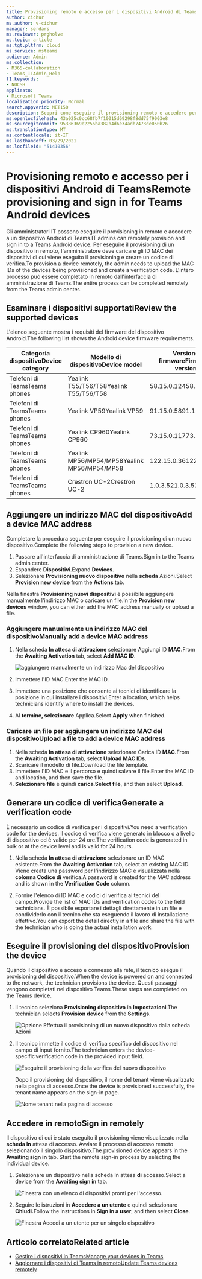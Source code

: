 ```yaml
---
title: Provisioning remoto e accesso per i dispositivi Android di Teams
author: cichur
ms.author: v-cichur
manager: serdars
ms.reviewer: prgholve
ms.topic: article
ms.tgt.pltfrm: cloud
ms.service: msteams
audience: Admin
ms.collection:
- M365-collaboration
- Teams_ITAdmin_Help
f1.keywords:
- NOCSH
appliesto:
- Microsoft Teams
localization_priority: Normal
search.appverid: MET150
description: Scopri come eseguire il provisioning remoto e accedere per i dispositivi Android di Teams
ms.openlocfilehash: 43a025c0cc68fb7f10015d69298f8dd75f9003e8
ms.sourcegitcommit: 95386369e2256ba382b4d6e34adb7473de050b26
ms.translationtype: MT
ms.contentlocale: it-IT
ms.lasthandoff: 03/29/2021
ms.locfileid: "51410356"
---
```

# <a name="remote-provisioning-and-sign-in-for-teams-android-devices"></a><span data-ttu-id="f6621-103">Provisioning remoto e accesso per i dispositivi Android di Teams</span><span class="sxs-lookup"><span data-stu-id="f6621-103">Remote provisioning and sign in for Teams Android devices</span></span>

<span data-ttu-id="f6621-104">Gli amministratori IT possono eseguire il provisioning in remoto e accedere a un dispositivo Android di Teams.</span><span class="sxs-lookup"><span data-stu-id="f6621-104">IT admins can remotely provision and sign in to a Teams Android device.</span></span> <span data-ttu-id="f6621-105">Per eseguire il provisioning di un dispositivo in remoto, l'amministratore deve caricare gli ID MAC dei dispositivi di cui viene eseguito il provisioning e creare un codice di verifica.</span><span class="sxs-lookup"><span data-stu-id="f6621-105">To provision a device remotely, the admin needs to upload the MAC IDs of the devices being provisioned and create a verification code.</span></span> <span data-ttu-id="f6621-106">L'intero processo può essere completato in remoto dall'interfaccia di amministrazione di Teams.</span><span class="sxs-lookup"><span data-stu-id="f6621-106">The entire process can be completed remotely from the Teams admin center.</span></span>

## <a name="review-the-supported-devices"></a><span data-ttu-id="f6621-107">Esaminare i dispositivi supportati</span><span class="sxs-lookup"><span data-stu-id="f6621-107">Review the supported devices</span></span>

<span data-ttu-id="f6621-108">L'elenco seguente mostra i requisiti del firmware del dispositivo Android.</span><span class="sxs-lookup"><span data-stu-id="f6621-108">The following list shows the Android device firmware requirements.</span></span>

|<span data-ttu-id="f6621-109">Categoria dispositivo</span><span class="sxs-lookup"><span data-stu-id="f6621-109">Device category</span></span>|<span data-ttu-id="f6621-110">Modello di dispositivo</span><span class="sxs-lookup"><span data-stu-id="f6621-110">Device model</span></span>|<span data-ttu-id="f6621-111">Versione firmware</span><span class="sxs-lookup"><span data-stu-id="f6621-111">Firmware version</span></span>|
|-|-|-|
|<span data-ttu-id="f6621-112">Telefoni di Teams</span><span class="sxs-lookup"><span data-stu-id="f6621-112">Teams phones</span></span>|<span data-ttu-id="f6621-113">Yealink T55/T56/T58</span><span class="sxs-lookup"><span data-stu-id="f6621-113">Yealink T55/T56/T58</span></span>|<span data-ttu-id="f6621-114">58.15.0.124</span><span class="sxs-lookup"><span data-stu-id="f6621-114">58.15.0.124</span></span>|
|<span data-ttu-id="f6621-115">Telefoni di Teams</span><span class="sxs-lookup"><span data-stu-id="f6621-115">Teams phones</span></span>|<span data-ttu-id="f6621-116">Yealink VP59</span><span class="sxs-lookup"><span data-stu-id="f6621-116">Yealink VP59</span></span>|<span data-ttu-id="f6621-117">91.15.0.58</span><span class="sxs-lookup"><span data-stu-id="f6621-117">91.15.0.58</span></span>|
|<span data-ttu-id="f6621-118">Telefoni di Teams</span><span class="sxs-lookup"><span data-stu-id="f6621-118">Teams phones</span></span>|<span data-ttu-id="f6621-119">Yealink CP960</span><span class="sxs-lookup"><span data-stu-id="f6621-119">Yealink CP960</span></span>|<span data-ttu-id="f6621-120">73.15.0.117</span><span class="sxs-lookup"><span data-stu-id="f6621-120">73.15.0.117</span></span>|
|<span data-ttu-id="f6621-121">Telefoni di Teams</span><span class="sxs-lookup"><span data-stu-id="f6621-121">Teams phones</span></span>|<span data-ttu-id="f6621-122">Yealink MP56/MP54/MP58</span><span class="sxs-lookup"><span data-stu-id="f6621-122">Yealink MP56/MP54/MP58</span></span>|<span data-ttu-id="f6621-123">122.15.0.36</span><span class="sxs-lookup"><span data-stu-id="f6621-123">122.15.0.36</span></span>|
|<span data-ttu-id="f6621-124">Telefoni di Teams</span><span class="sxs-lookup"><span data-stu-id="f6621-124">Teams phones</span></span>|<span data-ttu-id="f6621-125">Crestron UC-2</span><span class="sxs-lookup"><span data-stu-id="f6621-125">Crestron UC-2</span></span>|<span data-ttu-id="f6621-126">1.0.3.52</span><span class="sxs-lookup"><span data-stu-id="f6621-126">1.0.3.52</span></span>|

## <a name="add-a-device-mac-address"></a><span data-ttu-id="f6621-127">Aggiungere un indirizzo MAC del dispositivo</span><span class="sxs-lookup"><span data-stu-id="f6621-127">Add a device MAC address</span></span>

<span data-ttu-id="f6621-128">Completare la procedura seguente per eseguire il provisioning di un nuovo dispositivo.</span><span class="sxs-lookup"><span data-stu-id="f6621-128">Complete the following steps to provision a new device.</span></span>

1. <span data-ttu-id="f6621-129">Passare all'interfaccia di amministrazione di Teams.</span><span class="sxs-lookup"><span data-stu-id="f6621-129">Sign in to the Teams admin center.</span></span>
2. <span data-ttu-id="f6621-130">Espandere **Dispositivi**.</span><span class="sxs-lookup"><span data-stu-id="f6621-130">Expand **Devices**.</span></span>
3. <span data-ttu-id="f6621-131">Selezionare **Provisioning nuovo dispositivo** nella **scheda** Azioni.</span><span class="sxs-lookup"><span data-stu-id="f6621-131">Select **Provision new device** from the **Actions** tab.</span></span>

<span data-ttu-id="f6621-132">Nella finestra **Provisioning nuovi dispositivi** è possibile aggiungere manualmente l'indirizzo MAC o caricare un file.</span><span class="sxs-lookup"><span data-stu-id="f6621-132">In the **Provision new devices** window, you can either add the MAC address manually or upload a file.</span></span>

### <a name="manually-add-a-device-mac-address"></a><span data-ttu-id="f6621-133">Aggiungere manualmente un indirizzo MAC del dispositivo</span><span class="sxs-lookup"><span data-stu-id="f6621-133">Manually add a device MAC address</span></span>

1. <span data-ttu-id="f6621-134">Nella scheda **In attesa di attivazione** selezionare Aggiungi ID **MAC.**</span><span class="sxs-lookup"><span data-stu-id="f6621-134">From the **Awaiting Activation** tab, select **Add MAC ID**.</span></span>

   ![aggiungere manualmente un indirizzo Mac del dispositivo](../media/remote-provision-6.png)

1. <span data-ttu-id="f6621-136">Immettere l'ID MAC.</span><span class="sxs-lookup"><span data-stu-id="f6621-136">Enter the MAC ID.</span></span>
1. <span data-ttu-id="f6621-137">Immettere una posizione che consente ai tecnici di identificare la posizione in cui installare i dispositivi.</span><span class="sxs-lookup"><span data-stu-id="f6621-137">Enter a location, which helps technicians identify where to install the devices.</span></span>
1. <span data-ttu-id="f6621-138">Al **termine, selezionare** Applica.</span><span class="sxs-lookup"><span data-stu-id="f6621-138">Select **Apply** when finished.</span></span>

### <a name="upload-a-file-to-add-a-device-mac-address"></a><span data-ttu-id="f6621-139">Caricare un file per aggiungere un indirizzo MAC del dispositivo</span><span class="sxs-lookup"><span data-stu-id="f6621-139">Upload a file to add a device MAC address</span></span>

1. <span data-ttu-id="f6621-140">Nella scheda **In attesa di attivazione** selezionare Carica ID **MAC.**</span><span class="sxs-lookup"><span data-stu-id="f6621-140">From the **Awaiting Activation** tab, select **Upload MAC IDs**.</span></span>
2. <span data-ttu-id="f6621-141">Scaricare il modello di file.</span><span class="sxs-lookup"><span data-stu-id="f6621-141">Download the file template.</span></span>
3. <span data-ttu-id="f6621-142">Immettere l'ID MAC e il percorso e quindi salvare il file.</span><span class="sxs-lookup"><span data-stu-id="f6621-142">Enter the MAC ID and location, and then save the file.</span></span>
4. <span data-ttu-id="f6621-143">**Selezionare file** e quindi **carica**.</span><span class="sxs-lookup"><span data-stu-id="f6621-143">**Select file**, and then select **Upload**.</span></span>

## <a name="generate-a-verification-code"></a><span data-ttu-id="f6621-144">Generare un codice di verifica</span><span class="sxs-lookup"><span data-stu-id="f6621-144">Generate a verification code</span></span>

<span data-ttu-id="f6621-145">È necessario un codice di verifica per i dispositivi.</span><span class="sxs-lookup"><span data-stu-id="f6621-145">You need a verification code for the devices.</span></span> <span data-ttu-id="f6621-146">Il codice di verifica viene generato in blocco o a livello di dispositivo ed è valido per 24 ore.</span><span class="sxs-lookup"><span data-stu-id="f6621-146">The verification code is generated in bulk or at the device level and is valid for 24 hours.</span></span>

1. <span data-ttu-id="f6621-147">Nella scheda **In attesa di attivazione** selezionare un ID MAC esistente.</span><span class="sxs-lookup"><span data-stu-id="f6621-147">From the **Awaiting Activation** tab, select an existing MAC ID.</span></span>
   <span data-ttu-id="f6621-148">Viene creata una password per l'indirizzo MAC e visualizzata nella **colonna Codice di** verifica.</span><span class="sxs-lookup"><span data-stu-id="f6621-148">A password is created for the MAC address and is shown in the **Verification Code** column.</span></span>

2. <span data-ttu-id="f6621-149">Fornire l'elenco di ID MAC e codici di verifica ai tecnici del campo.</span><span class="sxs-lookup"><span data-stu-id="f6621-149">Provide the list of MAC IDs and verification codes to the field technicians.</span></span> <span data-ttu-id="f6621-150">È possibile esportare i dettagli direttamente in un file e condividerlo con il tecnico che sta eseguendo il lavoro di installazione effettivo.</span><span class="sxs-lookup"><span data-stu-id="f6621-150">You can export the detail directly in a file and share the file with the technician who is doing the actual installation work.</span></span>

## <a name="provision-the-device"></a><span data-ttu-id="f6621-151">Eseguire il provisioning del dispositivo</span><span class="sxs-lookup"><span data-stu-id="f6621-151">Provision the device</span></span>

<span data-ttu-id="f6621-152">Quando il dispositivo è acceso e connesso alla rete, il tecnico esegue il provisioning del dispositivo.</span><span class="sxs-lookup"><span data-stu-id="f6621-152">When the device is powered on and connected to the network, the technician provisions the device.</span></span> <span data-ttu-id="f6621-153">Questi passaggi vengono completati nel dispositivo Teams.</span><span class="sxs-lookup"><span data-stu-id="f6621-153">These steps are completed on the Teams device.</span></span>

1. <span data-ttu-id="f6621-154">Il tecnico seleziona **Provisioning dispositivo** in **Impostazioni**.</span><span class="sxs-lookup"><span data-stu-id="f6621-154">The technician selects **Provision device** from the **Settings**.</span></span>  

   ![Opzione Effettua il provisioning di un nuovo dispositivo dalla scheda Azioni](../media/provision-device1.png)
  
2. <span data-ttu-id="f6621-156">Il tecnico immette il codice di verifica specifico del dispositivo nel campo di input fornito.</span><span class="sxs-lookup"><span data-stu-id="f6621-156">The technician enters the device-specific verification code in the provided input field.</span></span>

   ![Eseguire il provisioning della verifica del nuovo dispositivo](../media/provision-device-verification1.png)

   <span data-ttu-id="f6621-158">Dopo il provisioning del dispositivo, il nome del tenant viene visualizzato nella pagina di accesso.</span><span class="sxs-lookup"><span data-stu-id="f6621-158">Once the device is provisioned successfully, the tenant name appears on the sign-in page.</span></span>

   ![Nome tenant nella pagina di accesso](../media/provision-code.png)

## <a name="sign-in-remotely"></a><span data-ttu-id="f6621-160">Accedere in remoto</span><span class="sxs-lookup"><span data-stu-id="f6621-160">Sign in remotely</span></span>

<span data-ttu-id="f6621-161">Il dispositivo di cui è stato eseguito il provisioning viene visualizzato nella **scheda In** attesa di accesso. Avviare il processo di accesso remoto selezionando il singolo dispositivo.</span><span class="sxs-lookup"><span data-stu-id="f6621-161">The provisioned device appears in the **Awaiting sign in** tab. Start the remote sign-in process by selecting the individual device.</span></span>

1. <span data-ttu-id="f6621-162">Selezionare un dispositivo nella scheda In attesa **di** accesso.</span><span class="sxs-lookup"><span data-stu-id="f6621-162">Select a device from the **Awaiting sign in** tab.</span></span>

   ![Finestra con un elenco di dispositivi pronti per l'accesso.](../media/remote-device1.png)

2. <span data-ttu-id="f6621-164">Seguire le istruzioni in **Accedere a un utente** e quindi selezionare **Chiudi.**</span><span class="sxs-lookup"><span data-stu-id="f6621-164">Follow the instructions in **Sign in a user**, and then select **Close**.</span></span>

   ![Finestra Accedi a un utente per un singolo dispositivo](../media/sign-in-user.png)

## <a name="related-article"></a><span data-ttu-id="f6621-166">Articolo correlato</span><span class="sxs-lookup"><span data-stu-id="f6621-166">Related article</span></span>

- [<span data-ttu-id="f6621-167">Gestire i dispositivi in Teams</span><span class="sxs-lookup"><span data-stu-id="f6621-167">Manage your devices in Teams</span></span>](device-management.md)
- [<span data-ttu-id="f6621-168">Aggiornare i dispositivi di Teams in remoto</span><span class="sxs-lookup"><span data-stu-id="f6621-168">Update Teams devices remotely</span></span>](remote-update.md)
